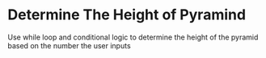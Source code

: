 # Determine The Height of Pyramind
 Use while loop and conditional logic to determine the height of the pyramid based on the number the user inputs

